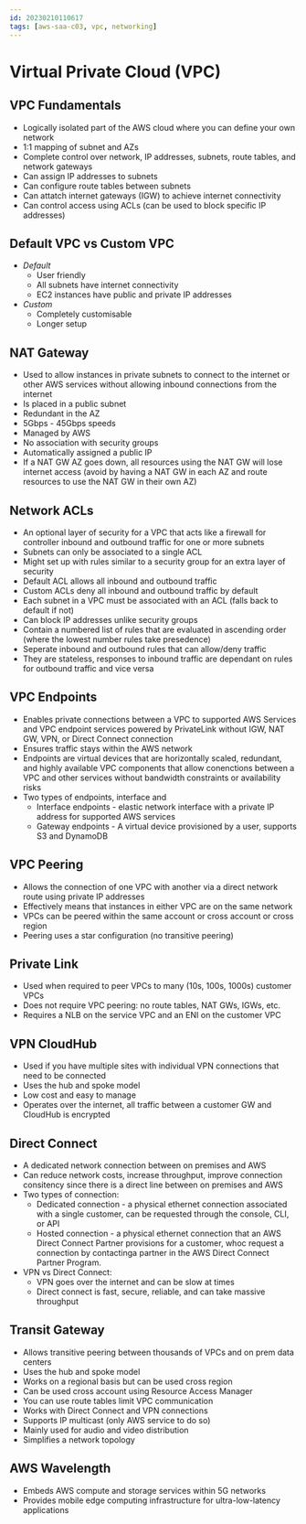 ```yaml
---
id: 20230210110617
tags: [aws-saa-c03, vpc, networking]
---
```


# Virtual Private Cloud (VPC)

## VPC Fundamentals

* Logically isolated part of the AWS cloud where you can define your own
  network
* 1:1 mapping of subnet and AZs
* Complete control over network, IP addresses, subnets, route tables,
  and network gateways
* Can assign IP addresses to subnets
* Can configure route tables between subnets
* Can attatch internet gateways (IGW) to achieve internet connectivity
* Can control access using ACLs (can be used to block specific IP
  addresses)

## Default VPC vs Custom VPC

* *Default*
  * User friendly
  * All subnets have internet connectivity
  * EC2 instances have public and private IP addresses
* *Custom*
  * Completely customisable
  * Longer setup


## NAT Gateway

* Used to allow instances in private subnets to connect to the internet
  or other AWS services without allowing inbound connections from the
  internet
* Is placed in a public subnet
* Redundant in the AZ
* 5Gbps - 45Gbps speeds
* Managed by AWS
* No association with security groups
* Automatically assigned a public IP
* If a NAT GW AZ goes down, all resources using the NAT GW will lose
  internet access (avoid by having a NAT GW in each AZ and route
  resources to use the NAT GW in their own AZ)

## Network ACLs

* An optional layer of security for a VPC that acts like a firewall for
  controller inbound and outbound traffic for one or more subnets
* Subnets can only be associated to a single ACL
* Might set up with rules similar to a security group for an extra layer
  of security
* Default ACL allows all inbound and outbound traffic
* Custom ACLs deny all inbound and outbound traffic by default
* Each subnet in a VPC must be associated with an ACL (falls back to
  default if not)
* Can block IP addresses unlike security groups
* Contain a numbered list of rules that are evaluated in ascending order
  (where the lowest number rules take presedence)
* Seperate inbound and outbound rules that can allow/deny traffic
* They are stateless, responses to inbound traffic are dependant on
  rules for outbound traffic and vice versa

## VPC Endpoints

* Enables private connections between a VPC to supported AWS Services
  and VPC endpoint services powered by PrivateLink without IGW, NAT GW,
  VPN, or Direct Connect connection
* Ensures traffic stays within the AWS network
* Endpoints are virtual devices that are horizontally scaled, redundant,
  and highly available VPC components that allow conenctions between a
  VPC and other services without bandwidth constraints or availability
  risks
* Two types of endpoints, interface and
  * Interface endpoints - elastic network interface with a private IP
    address for supported AWS services
  * Gateway endpoints - A virtual device provisioned by a user, supports
    S3 and DynamoDB

## VPC Peering

* Allows the connection of one VPC with another via a direct network
  route using private IP addresses
* Effectively means that instances in either VPC are on the same network
* VPCs can be peered within the same account or cross account or cross
  region
* Peering uses a star configuration (no transitive peering)

## Private Link

* Used when required to peer VPCs to many (10s, 100s, 1000s) customer
  VPCs
* Does not require VPC peering: no route tables, NAT GWs, IGWs, etc.
* Requires a NLB on the service VPC and an ENI on the customer VPC

## VPN CloudHub

* Used if you have multiple sites with individual VPN connections that
  need to be connected
* Uses the hub and spoke model
* Low cost and easy to manage
* Operates over the internet, all traffic between a customer GW and
  CloudHub is encrypted

## Direct Connect

* A dedicated network connection between on premises and AWS
* Can reduce network costs, increase throughput, improve connection
  consitency since there is a direct line between on premises and AWS
* Two types of connection:
  * Dedicated connection - a physical ethernet connection associated
    with a single customer, can be requested through the console, CLI,
    or API
  * Hosted connection - a physical ethernet connection that an AWS
    Direct Connect Partner provisions for a customer, whoc request a
    connection by contactinga partner in the AWS Direct Connect Partner
    Program.
* VPN vs Direct Connect:
  * VPN goes over the internet and can be slow at times
  * Direct connect is fast, secure, reliable, and can take massive
    throughput

## Transit Gateway

* Allows transitive peering between thousands of VPCs and on prem data
  centers
* Uses the hub and spoke model
* Works on a regional basis but can be used cross region
* Can be used cross account using Resource Access Manager
* You can use route tables limit VPC communication
* Works with Direct Connect and VPN connections
* Supports IP multicast (only AWS service to do so)
* Mainly used for audio and video distribution
* Simplifies a network topology

## AWS Wavelength

* Embeds AWS compute and storage services within 5G networks
* Provides mobile edge computing infrastructure for ultra-low-latency applications
